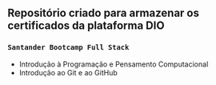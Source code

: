
## Repositório criado para armazenar os certificados da plataforma DIO 
 
### `Santander Bootcamp Full Stack`

- Introdução à Programação e Pensamento Computacional
- Introdução ao Git e ao GitHub
